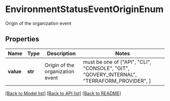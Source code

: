 # EnvironmentStatusEventOriginEnum

Origin of the organization event

## Properties
Name | Type | Description | Notes
------------ | ------------- | ------------- | -------------
**value** | **str** | Origin of the organization event |  must be one of ["API", "CLI", "CONSOLE", "GIT", "QOVERY_INTERNAL", "TERRAFORM_PROVIDER", ]

[[Back to Model list]](../README.md#documentation-for-models) [[Back to API list]](../README.md#documentation-for-api-endpoints) [[Back to README]](../README.md)



